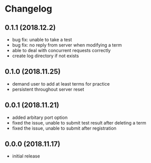 # Changelog

## 0.1.1 (2018.12.2)
- bug fix: unable to take a test
- bug fix: no reply from server when modifying a term
- able to deal with concurrent requests correctly
- create log directory if not exists

## 0.1.0 (2018.11.25)
- demand user to add at least <stack size> terms for practice
- persistent throughout server reset

## 0.0.1 (2018.11.21)
- added arbitary port option
- fixed the issue, unable to submit test result after deleting a term
- fixed the issue, unable to submit after registration

## 0.0.0 (2018.11.17)
- initial release